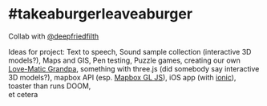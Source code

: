 # #takeaburgerleaveaburger
Collab with [@deepfriedfilth](https://github.com/deepfriedfilth)

Ideas for project:
  Text to speech,
  Sound sample collection (interactive 3D models?),
  Maps and GIS,
  Pen testing,
  Puzzle games,
  creating our own [Love-Matic Grandpa](https://www.youtube.com/watch?v=gdDTJBZBa4k),
  something with three.js (did somebody say interactive 3D models?),
  mapbox API (esp. [Mapbox GL JS](https://www.mapbox.com/mapbox-gl-js/api/)),
  iOS app (with [ionic](https://ionicframework.com/)),
  toaster than runs DOOM,  
  et cetera
  
